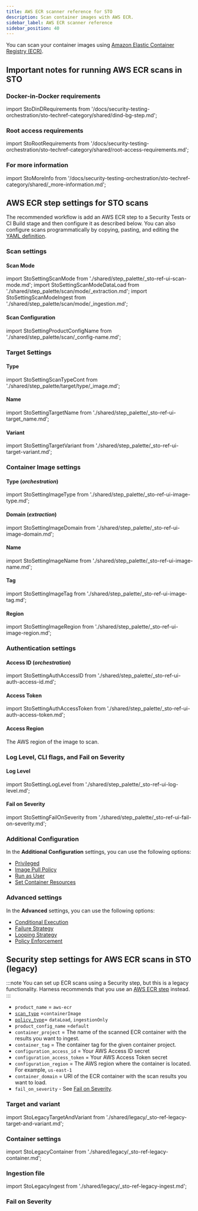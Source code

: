 ```yaml
---
title: AWS ECR scanner reference for STO
description: Scan container images with AWS ECR.
sidebar_label: AWS ECR scanner reference
sidebar_position: 40
---
```


You can scan your container images using [Amazon Elastic Container Registry (ECR)](https://docs.aws.amazon.com/AmazonECR/latest/userguide/what-is-ecr.html). 

## Important notes for running AWS ECR scans in STO

### Docker-in-Docker requirements



import StoDinDRequirements from '/docs/security-testing-orchestration/sto-techref-category/shared/dind-bg-step.md';


<StoDinDRequirements />

### Root access requirements 


import StoRootRequirements from '/docs/security-testing-orchestration/sto-techref-category/shared/root-access-requirements.md';


<StoRootRequirements />

### For more information


import StoMoreInfo from '/docs/security-testing-orchestration/sto-techref-category/shared/_more-information.md';


<StoMoreInfo />

## AWS ECR step settings for STO scans

The recommended workflow is add an AWS ECR step to a Security Tests or CI Build stage and then configure it as described below. You can also configure scans programmatically by copying, pasting, and editing the [YAML definition](#yaml-configuration). 


### Scan settings


<a name="scan-mode"></a>

#### Scan Mode



import StoSettingScanMode from './shared/step_palette/_sto-ref-ui-scan-mode.md';
import StoSettingScanModeDataLoad from './shared/step_palette/scan/mode/_extraction.md';
import StoSettingScanModeIngest from './shared/step_palette/scan/mode/_ingestion.md';



<!-- StoSettingScanMode / -->
<StoSettingScanModeDataLoad />
<!-- StoSettingScanModeIngest / -->

#### Scan Configuration


import StoSettingProductConfigName from './shared/step_palette/scan/_config-name.md';


<StoSettingProductConfigName />


### Target Settings

<a name="target-type"></a>

#### Type


import StoSettingScanTypeCont from './shared/step_palette/target/type/_image.md';


<a name="scan-type"></a>
<StoSettingScanTypeCont />

<a name="target-name"></a>

#### Name 

import StoSettingTargetName from './shared/step_palette/_sto-ref-ui-target_name.md';

<StoSettingTargetName />

<a name="target-variant"></a>

#### Variant


import StoSettingTargetVariant from './shared/step_palette/_sto-ref-ui-target-variant.md';


<StoSettingTargetVariant  />

### Container Image settings

<!-- ============================================================================= -->
<a name="container-type"></a>

#### Type  (_orchestration_)


import StoSettingImageType from './shared/step_palette/_sto-ref-ui-image-type.md';


<StoSettingImageType />

<!-- ============================================================================= -->


<a name="container-domain"></a>

#### Domain (_extraction_)



import StoSettingImageDomain from './shared/step_palette/_sto-ref-ui-image-domain.md';


<StoSettingImageDomain />

<!-- ============================================================================= -->
<a name="container-name"></a>

#### Name


import StoSettingImageName from './shared/step_palette/_sto-ref-ui-image-name.md';


<StoSettingImageName />

<!-- ============================================================================= -->


<a name="container-tag"></a>

#### Tag


import StoSettingImageTag from './shared/step_palette/_sto-ref-ui-image-tag.md';


<StoSettingImageTag />


#### Region  


import StoSettingImageRegion from './shared/step_palette/_sto-ref-ui-image-region.md';


<StoSettingImageRegion />

### Authentication settings

#### Access ID (_orchestration_)


import StoSettingAuthAccessID from './shared/step_palette/_sto-ref-ui-auth-access-id.md';


<StoSettingAuthAccessID />

#### Access Token


import StoSettingAuthAccessToken from './shared/step_palette/_sto-ref-ui-auth-access-token.md';


<StoSettingAuthAccessToken />


#### Access Region

The AWS region of the image to scan.

<!-- 
### Ingestion settings


<a name="ingestion-file"></a>

#### Ingestion File


import StoSettingIngestionFile from './shared/step_palette/_sto-ref-ui-ingestion-file.md';


<StoSettingIngestionFile  />

-->


### Log Level, CLI flags, and Fail on Severity

<a name="log-level"></a>

#### Log Level


import StoSettingLogLevel from './shared/step_palette/_sto-ref-ui-log-level.md';


<StoSettingLogLevel />

<a name="cli-flags"></a>



#### Fail on Severity


import StoSettingFailOnSeverity from './shared/step_palette/_sto-ref-ui-fail-on-severity.md';

<StoSettingFailOnSeverity />

<!-- 

### Settings

TBD

-->

### Additional Configuration

In the **Additional Configuration** settings, you can use the following options:

* [Privileged](/docs/continuous-integration/use-ci/manage-dependencies/background-step-settings#privileged)
* [Image Pull Policy](/docs/continuous-integration/use-ci/manage-dependencies/background-step-settings#image-pull-policy)
* [Run as User](/docs/continuous-integration/use-ci/manage-dependencies/background-step-settings#run-as-user)
* [Set Container Resources](/docs/continuous-integration/use-ci/manage-dependencies/background-step-settings#set-container-resources)


### Advanced settings

In the **Advanced** settings, you can use the following options:

* [Conditional Execution](/docs/platform/pipelines/w_pipeline-steps-reference/step-skip-condition-settings)
* [Failure Strategy](/docs/platform/pipelines/w_pipeline-steps-reference/step-failure-strategy-settings)
* [Looping Strategy](/docs/platform/pipelines/looping-strategies/looping-strategies-matrix-repeat-and-parallelism)
* [Policy Enforcement](/docs/platform/governance/Policy-as-code/harness-governance-overview)


## Security step settings for AWS ECR scans in STO (legacy)

:::note
You can set up ECR scans using a Security step, but this is a legacy functionality. Harness recommends that you use an [AWS ECR step](#aws-ecr-step-settings-for-sto-scans) instead.
:::

* `product_name` = `aws-ecr`
* [`scan_type`](/docs/security-testing-orchestration/sto-techref-category/security-step-settings-reference#scanner-categories) =`containerImage`
* [`policy_type`](/docs/security-testing-orchestration/sto-techref-category/security-step-settings-reference#data-ingestion-methods)= `dataLoad`, `ingestionOnly`
* `product_config_name` =`default`
* `container_project` = The name of the scanned ECR container with the results you want to ingest.
* `container_tag` = The container tag for the given container project.
* `configuration_access_id` = Your AWS Access ID secret
* `configuration_access_token` = Your AWS Access Token secret
* `configuration_region` = The AWS region where the container is located. For example, `us-east-1`
* `container_domain` = URI of the ECR container with the scan results you want to load.
* `fail_on_severity` - See [Fail on Severity](#fail-on-severity).

### Target and variant


import StoLegacyTargetAndVariant  from './shared/legacy/_sto-ref-legacy-target-and-variant.md';


<StoLegacyTargetAndVariant />


### Container settings



import StoLegacyContainer from './shared/legacy/_sto-ref-legacy-container.md';



<StoLegacyContainer />

### Ingestion file


import StoLegacyIngest from './shared/legacy/_sto-ref-legacy-ingest.md';



<StoLegacyIngest />

###  Fail on Severity

<!--

import StoSettingFailOnSeverity from './shared/step_palette/_sto-ref-ui-fail-on-severity.md';

-->

<StoSettingFailOnSeverity />
